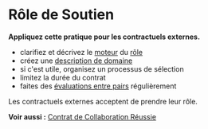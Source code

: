 # Rôle de Soutien

<summary>
<strong>Appliquez cette pratique pour les contractuels externes.</strong>
</summary>

- clarifiez et décrivez le [moteur](glossary:organizational-driver) du [rôle](section:role)
- créez une [description de domaine](section:clarify-and-develop-domains)
- si c'est utile, organisez un processus de sélection
- limitez la durée du contrat
- faites des [évaluations entre pairs](section:peer-review) régulièrement

Les contractuels externes acceptent de prendre leur rôle.

**Voir aussi :** [Contrat de Collaboration Réussie](section:contract-for-successful-collaboration)
